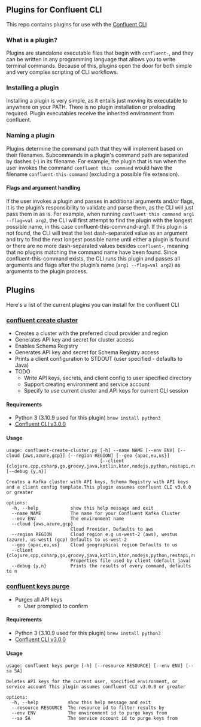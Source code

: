 ## Plugins for Confluent CLI

This repo contains plugins for use with
the [Confluent CLI](https://docs.confluent.io/confluent-cli/current/overview.html)

### What is a plugin?

Plugins are standalone executable files that begin with `confluent-`, and they can be written in any programming language
that allows you to write terminal commands. Because of this, plugins open the door for both simple and very complex
scripting of CLI workflows.

### Installing a plugin

Installing a plugin is very simple, as it entails just moving its executable to anywhere on your PATH.
There is no plugin installation or preloading required. Plugin executables receive the inherited environment from
confluent.

### Naming a plugin

Plugins determine the command path that they will implement based on their filenames. Subcommands in a plugin's command
path are separated by dashes (-) in its filename. For example, the plugin that is run when the user invokes the command
`confluent this command` would have the filename `confluent-this-command` (excluding a possible file extension).

#### Flags and argument handling

If the user invokes a plugin and passes in additional arguments and/or flags, it is the plugin’s responsibility to
validate and parse them, as the CLI will just pass them in as is. For example, when running `confluent this command arg1
--flag=val arg2`, the CLI will first attempt to find the plugin with the longest possible name, in this case
confluent-this-command-arg1. If this plugin is not found, the CLI will treat the last dash-separated value as an
argument and try to find the next longest possible name until either a plugin is found or there are no more
dash-separated values besides `confluent-`, meaning that no plugins matching the command name have been found. Since
confluent-this-command exists, the CLI runs this plugin and passes all arguments and flags after the plugin’s name (`arg1
--flag=val arg2`) as arguments to the plugin process.

## Plugins

Here's a list of the current plugins you can install for the confluent CLI

### [confluent create cluster](create-cluster/confluent-create-cluster.py)
  - Creates a cluster with the preferred cloud provider and region
  - Generates API key and secret for cluster access 
  - Enables Schema Registry
  - Generates API key and secret for Schema Registry access 
  - Prints a client configuration to STDOUT (user specified - defaults to Java)
  - TODO
    - Write API keys, secrets, and client config to user specified directory
    - Support creating environment and service account
    - Specify to use current cluster and API keys for current CLI session
#### Requirements
  - Python 3 (3.10.9 used for this plugin)  `brew install python3`
  - [Confluent CLI v3.0.0](https://docs.confluent.io/confluent-cli/current/install.html)
#### Usage
```text
usage: confluent-create-cluster.py [-h] --name NAME [--env ENV] [--cloud {aws,azure,gcp}] [--region REGION] [--geo {apac,eu,us}]
                                   [--client {clojure,cpp,csharp,go,groovy,java,kotlin,ktor,nodejs,python,restapi,ruby,rust,scala,springboot}] [--debug {y,n}]

Creates a Kafka cluster with API keys, Schema Registry with API keys and a client config template.This plugin assumes confluent CLI v3.0.0 or greater

options:
  -h, --help            show this help message and exit
  --name NAME           The name for your Confluent Kafka Cluster
  --env ENV             The environment name
  --cloud {aws,azure,gcp}
                        Cloud Provider, Defaults to aws
  --region REGION       Cloud region e.g us-west-2 (aws), westus (azure), us-west1 (gcp) Defaults to us-west-2
  --geo {apac,eu,us}    Cloud geographical region Defaults to us
  --client {clojure,cpp,csharp,go,groovy,java,kotlin,ktor,nodejs,python,restapi,ruby,rust,scala,springboot}
                        Properties file used by client (default java)
  --debug {y,n}         Prints the results of every command, defaults to n
```

### [confluent keys purge](purge-keys/confluent-keys-purge.py)
 - Purges all API keys 
   - User prompted to confirm
#### Requirements
  - Python 3 (3.10.9 used for this plugin)  `brew install python3`
  - [Confluent CLI v3.0.0](https://docs.confluent.io/confluent-cli/current/install.html)
#### Usage
```text
usage: confluent keys purge [-h] [--resource RESOURCE] [--env ENV] [--sa SA]

Deletes API keys for the current user, specified environment, or service account This plugin assumes confluent CLI v3.0.0 or greater

options:
  -h, --help           show this help message and exit
  --resource RESOURCE  The resource id to filter results by
  --env ENV            The environment id to purge keys from
  --sa SA              The service account id to purge keys from
```